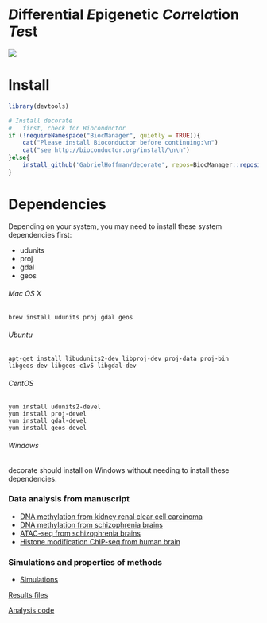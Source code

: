 
# *D*ifferential *E*pigenetic *Cor*rel*a*tion *Te*st
![](https://ghoffman-cdn.s3.us-east-2.amazonaws.com/decorate/workflow.png)

# Install
```r
library(devtools)

# Install decorate
# 	first, check for Bioconductor
if (!requireNamespace("BiocManager", quietly = TRUE)){
	cat("Please install Bioconductor before continuing:\n")
	cat("see http://bioconductor.org/install/\n\n")
}else{
	install_github('GabrielHoffman/decorate', repos=BiocManager::repositories())
}   
```

# Dependencies
Depending on your system, you may need to install these system dependencies first: 

- udunits 
- proj
- gdal 
- geos

###### Mac OS X
```
brew install udunits proj gdal geos
```

###### Ubuntu
```
apt-get install libudunits2-dev libproj-dev proj-data proj-bin libgeos-dev libgeos-c1v5 libgdal-dev
```

###### CentOS
```
yum install udunits2-devel
yum install proj-devel
yum install gdal-devel
yum install geos-devel
```

###### Windows
decorate should install on Windows without needing to install these dependencies.


### Data analysis from manuscript
 - [DNA methylation from kidney renal clear cell carcinoma](https://ghoffman-cdn.s3.us-east-2.amazonaws.com/decorate/KIRC.html)
 - [DNA methylation from schizophrenia brains](https://ghoffman-cdn.s3.us-east-2.amazonaws.com/decorate/methyl_scz_decorate.html)
 - [ATAC-seq from schizophrenia brains](https://ghoffman-cdn.s3.us-east-2.amazonaws.com/decorate/atac_local_corr.html)
 - [Histone modification ChIP-seq from human brain](https://ghoffman-cdn.s3.us-east-2.amazonaws.com/decorate/EpiMap.html)

### Simulations and properties of methods
  - [Simulations](https://ghoffman-cdn.s3.us-east-2.amazonaws.com/decorate/simulations.html)



<!--
## [Vignette: run example analysis](https://hoffmg01.u.hpc.mssm.edu/software/decorate/decorate_example.html)

## [Manual](https://hoffmg01.u.hpc.mssm.edu/software/decorate/decorate-manual.pdf)

## [Simulations and properties of methods](https://hoffmg01.u.hpc.mssm.edu/software/decorate/decorate_example.html)

## Data analysis from manuscript
 - [DNA methylation from kidney renal clear cell carcinoma](https://hoffmg01.u.hpc.mssm.edu/software/decorate/KIRC.html)
 - [DNA methylation from schizophrenia brains](https://hoffmg01.u.hpc.mssm.edu/software/decorate/methyl_scz_decorate.html)
 - [ATAC-seq from schizophrenia brains](https://hoffmg01.u.hpc.mssm.edu/software/decorate/atac_local_corr.html)
 - [Histone modification ChIP-seq from human brain](https://hoffmg01.u.hpc.mssm.edu/software/decorate/EpiMap.html)
-->

  [Results files](https://www.synapse.org/#!Synapse:syn20742092)

  [Analysis code](https://github.com/GabrielHoffman/decorate_analysis)

